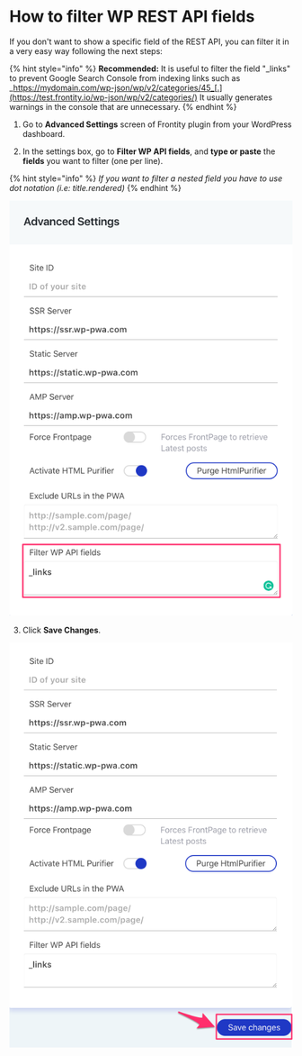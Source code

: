 # How to filter WP REST API fields

If you don't want to show a specific field of the REST API, you can filter it in a very easy way following the next steps:

{% hint style="info" %}
**Recommended:** It is useful to filter the field "\_links" to prevent Google Search Console from indexing links such as _https://mydomain.com/wp-json/wp/v2/categories/45_[.](https://test.frontity.io/wp-json/wp/v2/categories/) It usually generates warnings in the console that are unnecessary. 
{% endhint %}

1. Go to **Advanced Settings** screen of Frontity plugin from your WordPress dashboard.

2. In the settings box, go to **Filter WP API fields**, and **type or paste** the **fields** you want to filter \(one per line\).

{% hint style="info" %}
_If you want to filter a nested field you have to use dot notation \(i.e: title.rendered\)_
{% endhint %}

![](../.gitbook/assets/advanced_settings_-_frontity_-_wordpress-5.png)

3. Click **Save Changes**.

![](../.gitbook/assets/advanced_settings_-_frontity_-_wordpress-2%20%282%29.png)

